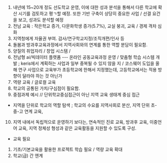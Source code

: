 1. 내년에 15~20개 정도 선도학교 운영, 이에 대한 성과 분석을 통해서 다른 학교에 확산 시기를 검토하고 평ㄱ할 예정. 또한 기반 구축이 상당히 중요한 사업 / 선결 요건을 보고, 성과도 분석할 예정
2. 전남 교육 : 작은학교 증가, 다문화학생 증가(5.7%), 교실 붕괴, 교육 / 경제 격차 심화
3. 지역청에게 자율권 부여. 감사/연구학교지정/조직개편/인사 등
4. 돌봄과 방과후교육과정에서 지역사회와의 연계를 통한 역할 분담이 필요함.
5. 양질의 취업자리 / 창업 시스템 / 
6. 전남형 ai/빅데이터 플랫폼 --- 온라인 공동교육과정 운영 / 맞춤형 학습 시스템 개발 ; keris에서 계획하는 사업과 일부 중복될 수 있지 않을 지 / 코스웨어 도입을 올해 연구 사업으로 교육부가 초등학교에 한해서 지정했는데, 고등학교에서는 적용 방향이 달라야 하는 것 아닌가
7. 역량 교육 / 글로컬 교육 
8. 학교의 공통된 가치/구심점이 필요함.
9. 중점과제 예시 // 단위학교중심접근이 아닌 지역 교육 생태계 중심 접근
- 지역을 단위로 학교의 역할 탐색 ; 학교의 수요를 지역사회로 분산, 지역 단위 초-중-고 연계 교육, 
10. 지역 내에서 독립적으로 운영하기 보다는, 연속적인 진로 교육, 방과후 교육, 이중언어 교육, 지역 정체성 형성과 같은 교육활동을 지원할 수 있도록 구성.
- 교육 필요
1. 기초/기본교육을 활용한 프로젝트 학습 필요 / 역량 교육 확대
2. 학교(급) 간 엔계